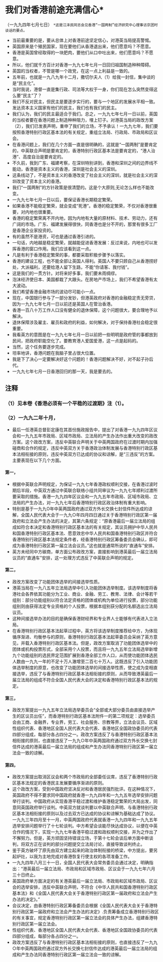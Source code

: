 # 我们对香港前途充满信心*（一九九四年七月七日）
`*这是江泽民同志会见香港“一国两制”经济研究中心理事访京团时谈话的要点。`- 当前最重要的是，要从总体上对香港前途坚定信心，对港英当局提高警惕。
- 英国原来是个殖民国家，现在要他们从香港退出来，他们愿意吗？不愿意。
- 香港是英国曾经取得的一块肥肉，要他们从口中吐出来，他们愿意吗？不愿意。
- 所以，他们就千方百计对香港一九九七年七月一日回归祖国制造种种障碍。
- 英国的当权者，不管是哪一个政党，在这一点上利益是一致的。
- 五年前，也就是一九八九年十二月，撒切尔夫人（1）给我一封信，集中谈的是“民主化”。
- 当时我说，港督一直是集行政、司法等大权于一身，你们现在怎么突然变得这么要“民主”了？
- 我们不反对民主，但民主是要逐步实行的，要与一个地区的发展水平相一致。发达资本主义国家有他们的民主，我们也有我们的民主。
- 我们认为，我们的民主最适合于我们。总之，一九九七年七月一日以前，英国的当权者要在香港问题上制造种种阻力，埋上钉子。对港英当局的政改方案（2），我们已发表声明，重申了我们的立场，不予承认！一九九七年，我们要按照香港特别行政区基本法的有关规定，重组立法局、行政局、市政局和区议会。- 在香港问题上，我们在几个方面一直是很明确的，这就是“一国两制”是要肯定的，中英联合声明是要肯定的，香港特别行政区基本法是要肯定的，“港人治港”、高度自治是要肯定的。
- 不久前，我到广东、福建考察，在深圳特别讲到，香港和深圳之间的边界线不能动，香港是资本主义的香港，深圳是社会主义的深圳。
- 这条线动了，不是资本主义的香港改变了社会主义的深圳，就是社会主义的深圳改变了资本主义的香港。
- 我们“一国两制”的方针政策是很清楚的。这是个大原则,无论怎么样也不能改变。- 一九九七年七月一日以后，要保证香港长期稳定繁荣。
- 如果香港不能稳定繁荣，就会变成“死港”。香港的稳定繁荣，不仅对香港很重要，对内地也很重要。
- 香港的稳定繁荣离不开内地，因为内地有大量的原材料、技术、劳动力，还有广阔的市场。广东、福建发展得很快，同香港也是分不开的，那里有很多工厂是香港企业家投资的。
- 有的虽然不是港资，可也是通过香港引进的。
- 一句话，内地越是稳定繁荣，就越能促进香港发展：反过来说，内地也可以发挥香港的窗口作用。我们应该看到这一点。
- 凡是有利于香港稳定繁荣的事，都要采取积极步骤予以落实。
- 香港的建设工程，也不能全部让英国人得利。英国人不要只顾自己从香港捞好处，大派福利，还要给港人留下生路，不能“你请客、我付钱”。
- 这是我们的一贯方针。对将来好多事，我们要未雨绸缪。
- 泡沫经济使日本、美国都栽了大跟头。在房地产市场上，我们不希望香港有太大波动。
- 我们希望香港金融市场的波动尽可能小一点。
- 现在，中国银行参与了一部分发钞，但港英政府对香港的金融稳定责无旁贷，因为一九九七年七月一日以前还是英国人在管治香港。
- 香港一百八十万工作人口没有健全的退休保障，这个问题很大，要合理地予以解决。
- 退休保障涉及雇主、雇员和政府的利益，如何解决，对于保持香港社会稳定很重要。
- 我看英方的意图是在一九九七年七月一日以前把一些明明是政府管的事都放到民间，把政府职能空化了。要教育港人爱国爱港，这一点是起码的。
- 当然，这个任务要逐步完成。
- 坦率地讲，香港问题在我脑子里占很大位置。
- 我是下了决心一定要解决好这个问题的！香港问题解决不好，对不起子孙后代。
- 一九九七年七月一日香港回归的那一天，我是要去的。## 注释### （1）见本卷《香港必须有一个平稳的过渡期》注（1）。### （2）一九九二年十月，
-  最后一任港英总督彭定康在其首份施政报告中，提出了对香港一九九四年区议会和一九九五年市政局、区域市政局、立法局的产生办法作出重大改变的政改方案。这个政改方案，违反中英联合声明关于中英两国政府在过渡时期内加强碰商和合作的规定，违反中英双方关于香港政治体制发展与香港特别行政区基本法相衔接的原则，违反中英双方已达成的协议和谅解，是“三违反”的方案。主要表现在以下几个方面。#### 第一，
- 根据中英联合声明规定，为保证一九九七年香港政权顺利交接，在香港过波时期后半段，中英双方通过中英联合联络小组共同审议为一九九七年顺利过渡所要采取的措施。香港一九九四年区议会和一九九五年市政局、区域市政局、立法局的产生办法，对一九九七年后香港特别行政区政治体制有重大影响。
- 特别是基于一九九O年中英两国政府通过双方外长交换七封信件所达成的谅解，全国人民代表大会于一九九○年四月四日通过关于香港特别行政区第一届政府和立法会产生办法的决定，其第六条规定：“原香港最后一届立法局的组成如符合本决定和香港特别行政区基本法的有关规定，其议员拥护中华人民共和国香港特别行政区基本法、愿意效忠中华人民共和国香港特别行政区并符合香港特别行政区基本法规定条件者，经香港特别行政区筹备委员会确认，即可成为香港特别行政区第一届立法会议员。”这也就是通常所说的“直通车”安排。
- 英方未经同中方碳商，单方面公布政改方案，直接影响到港英最后一届立法局议员的“直通车”安排，这一处理方式违反了中英联合声明的规定。#### 第二，
-  政改方案改变了功能团体选举的间接选举性质。
-  港英当局在一九八五年立法局选举中引入功能团体选举制度。该选举制度将香港社会各界依其功能分为工业、商业、金融、劳工、教育、法律、会计等若干组别：部分功能组别以符合法定资格的团体或机构为单位进行投票，部分功能组别则由获得法定专业资格的个人投票，根据本组别获分配的名额选出立法局议员。
-  这种间接选举办法的目的是确保香港财经界和专业界人士能够有代表进入立法局。
-  在香港特别行政区基本法起草过程中，英方将该选举制度推荐给中方，为体现循序渐进、均衡参与的原则，香港特别行政区基本法起草委员会采纳了英方意见，并载入香港特别行政区基本法。但是，政改方案取消了功能团体选举中的团体或机构投票形式，全部采用个人投票，而且将一九九五年立法局选举新增九个功能组别的选民界定范围扩展到香港全部工作人口，从而使功能团体选民人数由一九九一年的不足十万人澈增至二百七十万人。这既违反了引入功能团体选举制度的原意，也改变了功能团体选举的间接选举性质，使之成为变相直接选举，违反了与香港特别行政区基本法相衔接的原则，从而导致港英最后一届立法局的组成不符合全国人民代表大会的决定和香港特别行政区基本法的规定。#### 第三，
- 政改方案提出一九九五年立法局选举委员会“全部或大部分委员由直接选举产生的区议员出任”，而香港特别行政区基本法附件一的第二项规定：选举委员会由工商、金融界，专业界，劳工、社会服务、宗教等界，立法会议员、区域性组织代表、香港地区全国人民代表大会代表、香港地区全国政协委员的代表四部分组成，每部分各占四分之一。政改方案违反了与香港特别行政区基本法相衔接的原则，也直接违反了一九九○年中英两国政府通过双方外长交换七封信件达成的港英最后一届立法局的组成和产生办法同香港特别行政区第一届立法会一致的谅解。
#### 第四，
- 政改方案提出取消区议会和两个市政局的全部委任议席，违反了香港特别行政区基本法规定的香港民主发展要循序渐进的原则。
- 这个政改方案，受到中国政府坚决反对和香港居民强烈批评。在这种情况下，英国政府不得不要求同中国政府就香港一九九四年和一九九五年选举安排问题举行谈判。中国政府从实现香港平稳过渡和维护香港稳定繁荣的大局出发，同意同英国政府举行谈判。中英双方就谈判要以中英联合声明、与香港特别行政区基本法相衔接的原则以及过去双方已达成的协议和谅解为基础达成了协议。一九九三年四月至十一月，中英两国政府代表就香港一九九四年和一九九五年选举安排问题举行了十七轮谈判。中方希望会谈能尽快达成协议，以便在中英合作的情况下，实现一九九七年香港平稳过渡和政权顺利交接，并为之作出了不懈努力。但是，英方顽固坚持错误立场，于第十七轮会谈后单方面中断谈判，将双方正在谈判的部分问题提交立法局讨论，直接导致谈判终止。
- 鉴于英方破坏了原先由双方建立起来的政治体制衔接的桥梁，中方提出，要另起炉灶，以我为主地完成对香港恢复行使主权的各项准备工作。
- 一九九四年八月三十一日，全国人民代表大会常务委员会通过决定，明确指出：“港英最后一届立法局、市政局和区域市政局、区议会于一九九七年六月三十日终止。
- 英国政府单方面决定的有关港英最后一届立法局、市政局和区域市政局、区议会的选举安排，违反中英联合声明，不符合《中华人民共和国香港特别行政区基本法》和《全国人民代表大会关于香港特别行政区第一届政府和立法会产生办法的决定》。”
- 会议决定，由香港特别行政区筹备委员会根据《全国人民代表大会关于香港特别行政区第一届政府和立法会产生办法的决定》.负责筹备成立香港特别行政区的有关事宜，规定香港特别行政区第一届立法会的具体产生办法，组建香港特别行政区第一届立法会。
- 性组织代表、香港地区全国人民代表大会代表、香港地区全国政协委员的代表四部分组成，每部分各占四分之一。
- 政改方案违反了与香港特别行政区基本法相衔接的原则，也直接违反了一九九○年中英两国政府通过双方外长交换七封信件达成的港英最后一届立法局的组成和产生办法同香港特别行政区第一届立法会一致的谅解。